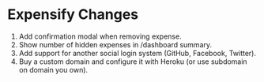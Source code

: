 # Expensify Changes
1. Add confirmation modal when removing expense.
2. Show number of hidden expenses in /dashboard summary.
3. Add support for another social login system (GitHub, Facebook, Twitter).
4. Buy a custom domain and configure it with Heroku (or use subdomain on domain you own).